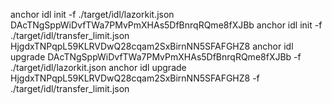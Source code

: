 anchor idl init -f ./target/idl/lazorkit.json DAcTNgSppWiDvfTWa7PMvPmXHAs5DfBnrqRQme8fXJBb
anchor idl init -f ./target/idl/transfer_limit.json HjgdxTNPqpL59KLRVDwQ28cqam2SxBirnNN5SFAFGHZ8
anchor idl upgrade DAcTNgSppWiDvfTWa7PMvPmXHAs5DfBnrqRQme8fXJBb -f ./target/idl/lazorkit.json
anchor idl upgrade HjgdxTNPqpL59KLRVDwQ28cqam2SxBirnNN5SFAFGHZ8 -f ./target/idl/transfer_limit.json